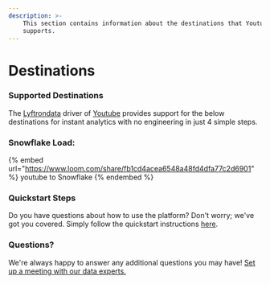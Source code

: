 ```yaml
---
description: >-
    This section contains information about the destinations that Youtube
    supports.
---
```


# Destinations

### Supported Destinations

The [Lyftrondata](https://www.lyftrondata.com/) driver of [Youtube](https://www.lyftrondata.com/integration/marketing-analytics/youtube/) provides support for the below destinations for instant analytics with no engineering in just 4 simple steps.

### Snowflake Load:

{% embed url="https://www.loom.com/share/fb1cd4acea6548a48fd4dfa77c2d6901" %}
youtube to Snowflake
{% endembed %}

### Quickstart Steps

Do you have questions about how to use the platform? Don't worry; we've got you covered. Simply follow the quickstart instructions [here](README.md).

### Questions? <a href="#questions" id="questions"></a>

We're always happy to answer any additional questions you may have! [Set up a meeting with our data experts.](https://www.lyftrondata.com/book-a-meeting/)
